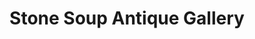 ---
title: "Stone Soup Antique Gallery"
url: /ballston-spa/stone-soup-antique-gallery/
shop: antiques
---